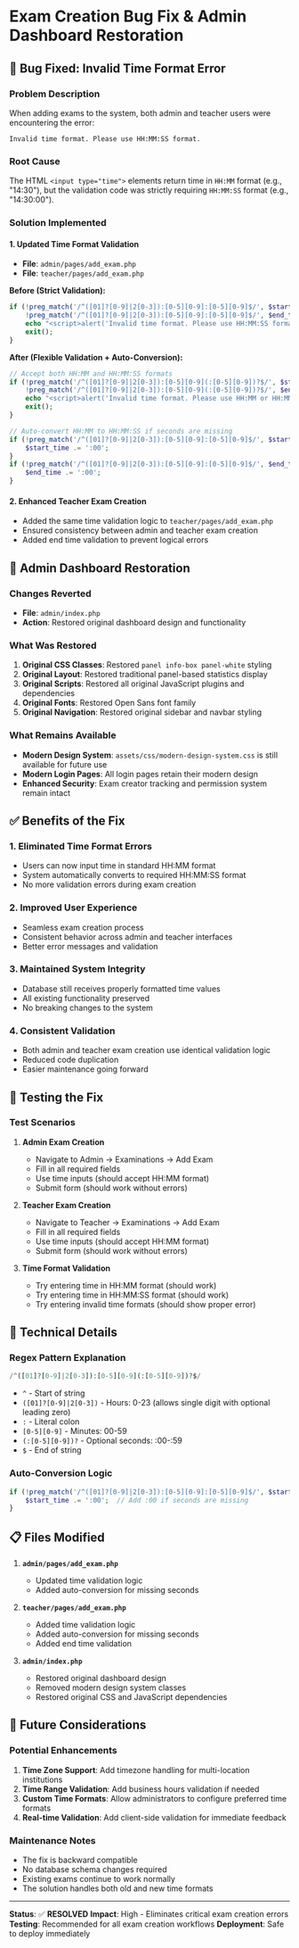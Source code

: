 # Exam Creation Bug Fix & Admin Dashboard Restoration

## 🐛 Bug Fixed: Invalid Time Format Error

### Problem Description
When adding exams to the system, both admin and teacher users were encountering the error:
```
Invalid time format. Please use HH:MM:SS format.
```

### Root Cause
The HTML `<input type="time">` elements return time in `HH:MM` format (e.g., "14:30"), but the validation code was strictly requiring `HH:MM:SS` format (e.g., "14:30:00").

### Solution Implemented

#### 1. Updated Time Format Validation
- **File**: `admin/pages/add_exam.php`
- **File**: `teacher/pages/add_exam.php`

**Before (Strict Validation):**
```php
if (!preg_match('/^([01]?[0-9]|2[0-3]):[0-5][0-9]:[0-5][0-9]$/', $start_time) || 
    !preg_match('/^([01]?[0-9]|2[0-3]):[0-5][0-9]:[0-5][0-9]$/', $end_time)) {
    echo "<script>alert('Invalid time format. Please use HH:MM:SS format.');</script>";
    exit();
}
```

**After (Flexible Validation + Auto-Conversion):**
```php
// Accept both HH:MM and HH:MM:SS formats
if (!preg_match('/^([01]?[0-9]|2[0-3]):[0-5][0-9](:[0-5][0-9])?$/', $start_time) || 
    !preg_match('/^([01]?[0-9]|2[0-3]):[0-5][0-9](:[0-5][0-9])?$/', $end_time)) {
    echo "<script>alert('Invalid time format. Please use HH:MM or HH:MM:SS format.');</script>";
    exit();
}

// Auto-convert HH:MM to HH:MM:SS if seconds are missing
if (!preg_match('/^([01]?[0-9]|2[0-3]):[0-5][0-9]:[0-5][0-9]$/', $start_time)) {
    $start_time .= ':00';
}
if (!preg_match('/^([01]?[0-9]|2[0-3]):[0-5][0-9]:[0-5][0-9]$/', $end_time)) {
    $end_time .= ':00';
}
```

#### 2. Enhanced Teacher Exam Creation
- Added the same time validation logic to `teacher/pages/add_exam.php`
- Ensured consistency between admin and teacher exam creation
- Added end time validation to prevent logical errors

## 🔄 Admin Dashboard Restoration

### Changes Reverted
- **File**: `admin/index.php`
- **Action**: Restored original dashboard design and functionality

### What Was Restored
1. **Original CSS Classes**: Restored `panel info-box panel-white` styling
2. **Original Layout**: Restored traditional panel-based statistics display
3. **Original Scripts**: Restored all original JavaScript plugins and dependencies
4. **Original Fonts**: Restored Open Sans font family
5. **Original Navigation**: Restored original sidebar and navbar styling

### What Remains Available
- **Modern Design System**: `assets/css/modern-design-system.css` is still available for future use
- **Modern Login Pages**: All login pages retain their modern design
- **Enhanced Security**: Exam creator tracking and permission system remain intact

## ✅ Benefits of the Fix

### 1. **Eliminated Time Format Errors**
- Users can now input time in standard HH:MM format
- System automatically converts to required HH:MM:SS format
- No more validation errors during exam creation

### 2. **Improved User Experience**
- Seamless exam creation process
- Consistent behavior across admin and teacher interfaces
- Better error messages and validation

### 3. **Maintained System Integrity**
- Database still receives properly formatted time values
- All existing functionality preserved
- No breaking changes to the system

### 4. **Consistent Validation**
- Both admin and teacher exam creation use identical validation logic
- Reduced code duplication
- Easier maintenance going forward

## 🧪 Testing the Fix

### Test Scenarios
1. **Admin Exam Creation**
   - Navigate to Admin → Examinations → Add Exam
   - Fill in all required fields
   - Use time inputs (should accept HH:MM format)
   - Submit form (should work without errors)

2. **Teacher Exam Creation**
   - Navigate to Teacher → Examinations → Add Exam
   - Fill in all required fields
   - Use time inputs (should accept HH:MM format)
   - Submit form (should work without errors)

3. **Time Format Validation**
   - Try entering time in HH:MM format (should work)
   - Try entering time in HH:MM:SS format (should work)
   - Try entering invalid time formats (should show proper error)

## 🔧 Technical Details

### Regex Pattern Explanation
```php
/^([01]?[0-9]|2[0-3]):[0-5][0-9](:[0-5][0-9])?$/
```

- `^` - Start of string
- `([01]?[0-9]|2[0-3])` - Hours: 0-23 (allows single digit with optional leading zero)
- `:` - Literal colon
- `[0-5][0-9]` - Minutes: 00-59
- `(:[0-5][0-9])?` - Optional seconds: :00-:59
- `$` - End of string

### Auto-Conversion Logic
```php
if (!preg_match('/^([01]?[0-9]|2[0-3]):[0-5][0-9]:[0-5][0-9]$/', $start_time)) {
    $start_time .= ':00';  // Add :00 if seconds are missing
}
```

## 📋 Files Modified

1. **`admin/pages/add_exam.php`**
   - Updated time validation logic
   - Added auto-conversion for missing seconds

2. **`teacher/pages/add_exam.php`**
   - Added time validation logic
   - Added auto-conversion for missing seconds
   - Added end time validation

3. **`admin/index.php`**
   - Restored original dashboard design
   - Removed modern design system classes
   - Restored original CSS and JavaScript dependencies

## 🚀 Future Considerations

### Potential Enhancements
1. **Time Zone Support**: Add timezone handling for multi-location institutions
2. **Time Range Validation**: Add business hours validation if needed
3. **Custom Time Formats**: Allow administrators to configure preferred time formats
4. **Real-time Validation**: Add client-side validation for immediate feedback

### Maintenance Notes
- The fix is backward compatible
- No database schema changes required
- Existing exams continue to work normally
- The solution handles both old and new time formats

---

**Status**: ✅ **RESOLVED**
**Impact**: High - Eliminates critical exam creation errors
**Testing**: Recommended for all exam creation workflows
**Deployment**: Safe to deploy immediately
